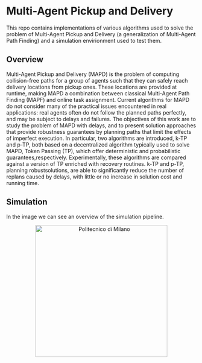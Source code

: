 # Multi-Agent Pickup and Delivery
This repo contains implementations of various algorithms used to solve the problem of Multi-Agent Pickup and Delivery (a generalization of Multi-Agent Path Finding) and a simulation envirionment used to test them.

## Overview
Multi-Agent Pickup and Delivery (MAPD) is the problem of computing collision-free paths for a group of agents such that they can safely reach delivery locations from pickup ones.  These locations are provided at runtime, making MAPD a combination between classical Multi-Agent Path Finding (MAPF) and online task assignment. Current algorithms for MAPD do not consider many of the practical issues encountered in real applications: real agents often do not follow the planned paths perfectly, and may be subject to delays and failures.  The objectives of this work are to study the problem of MAPD with delays, and to present solution approaches that provide robustness guarantees by planning paths that limit the effects of imperfect execution. In particular, two  algorithms are introduced, k-TP and p-TP, both based on a decentralized algorithm typically used to solve MAPD, Token Passing  (TP), which offer deterministic and probabilistic guarantees,respectively. Experimentally, these algorithms are compared against a version of TP enriched with recovery routines. k-TP and p-TP, planning robustsolutions, are able to significantly reduce the number of replans caused by delays, with little or no increase in solution cost and running time.

## Simulation
In the image we can see an overview of the simulation pipeline. 
<p align="center">
    <img src="https://imgur.com/a/u6ndue5" width="350" alt="Politecnico di Milano"/>
</p>
